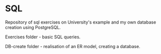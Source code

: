 # SQL
Repository of sql exercises on University's example and my own database creation using PostgreSQL.

Exercises folder - basic SQL queries.

DB-create folder - realisation of an ER model, creating a database.

